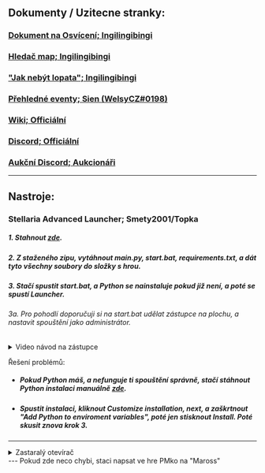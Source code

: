 ## Dokumenty / Uzitecne stranky:

### **[Dokument na Osvícení; Ingilingibingi](https://docs.google.com/document/d/1afPbFuS__nOqGtFhC083u6rACrxQP9raEN7OBCRNXk4)**

### **[Hledač map; Ingilingibingi](https://osviceni-stellarka.rf.gd)**

### **["Jak nebýt lopata"; Ingilingibingi](https://docs.google.com/spreadsheets/d/1mdnjowAJxLNGDx-habAXJ2iylFDcnLQa1HkoCkDiNwg)**

### **[Přehledné eventy; Sien (WelsyCZ#0198)](https://eventy.g6.cz/)**

### **[Wiki; Officiální](https://wiki.stellaria.me/)**

### **[Discord; Officiální](https://discord.gg/invite/MFqTuKvTkv)**

### **[Aukční Discord; Aukcionáři](https://discord.gg/Kv2hFrTwCs)**
---
## Nastroje:

### **Stellaria Advanced Launcher; Smety2001/Topka**
##### 1. Stahnout [zde](https://github.com/Smety2001/Stellaria-Advanced-Launcher/archive/refs/heads/main.zip).

##### 2. Z staženého zipu, vytáhnout main.py, start.bat, requirements.txt, a dát tyto všechny soubory do složky s hrou.

##### 3. Stačí spustit start.bat, a Python se nainstaluje pokud již není, a poté se spustí Launcher.
###### 3a. Pro pohodlí doporučuji si na start.bat udělat zástupce na plochu, a nastavit spouštění jako administrátor.
<details>
  <summary>Video návod na zástupce</summary>
  
https://github.com/MarossC/StellkaNastroje/assets/96071677/b78d1952-6203-4fe4-909d-d0c7b6de0498

</details>

Řešení problémů:
- ##### Pokud Python máš, a nefunguje ti spouštění správně, stačí stáhnout Python instalaci manuálně [zde](https://www.python.org/ftp/python/3.12.3/python-3.12.3-amd64.exe).
- ##### Spustit instalaci, kliknout Customize installation, next, a zaškrtnout "Add Python to enviroment variables", poté jen stisknout Install. Poté skusit znova krok 3.


____
<details>
  <summary>Zastaralý otevírač</summary>


### **Zastarale; Otevirac; Maross**
##### 1. Stahnout [zde](Otevirac/otevirac.py). (pomoci tohoto tlacitka v pravo nahore: <img width="83" alt="Stahnout" src="https://github.com/MarossC/StellkaNastroje/assets/96071677/13c23b80-fe23-4854-878d-b13e84856cde">)

##### 2. Stahnout a nainstalovat [Python](https://www.python.org/ftp/python/3.12.3/python-3.12.3-amd64.exe).

##### 3. Pretahnout otevirac.py do slozky s hrou, popripade si udelat zastupce.

##### Pouziti vypada takto:
https://github.com/MarossC/StellkaNastroje/assets/96071677/989b46ef-136a-4a4b-aac9-eac74ede65c1


##### Zadat pouze cisla, nebo jen zmacknout enter.
</details>
---
Pokud zde neco chybi, staci napsat ve hre PMko na "Maross"
